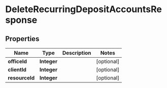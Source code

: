 # DeleteRecurringDepositAccountsResponse

## Properties
Name | Type | Description | Notes
------------ | ------------- | ------------- | -------------
**officeId** | **Integer** |  |  [optional]
**clientId** | **Integer** |  |  [optional]
**resourceId** | **Integer** |  |  [optional]
